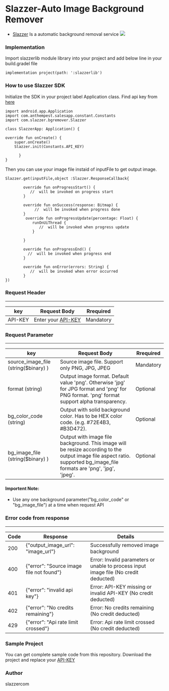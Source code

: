 # Slazzer-Auto Image Background Remover

* [Slazzer](https://slazzer.com/) Is a automatic background removal service
![](https://github.com/slazzercom/Slazzer-Automatic-Remove-Image-Background-Android/blob/master/screenshot/slazzer_automatic_background_removal_android_app.gif)

### Implementation
Import slazzerlib module library into your project and add below line in your build.gradel file

    implementation project(path: ':slazzerlib')

 ### How to use Slazzer SDK
Initialize the SDK in your project label Application class. Find api key from  [here](https://slazzer.com/api)

    import android.app.Application
    import com.anthempest.salesapp.constant.Constants
    import com.slazzer.bgremover.Slazzer

    class SlazzerApp: Application() {

    override fun onCreate() {
        super.onCreate()
        Slazzer.init(Constants.API_KEY)
        
          }
    }
Then you can use your image file instaid of inputFile to get output image.

    Slazzer.get(inputFile,object :Slazzer.ResponseCallback{
           
            override fun onProgressStart() {
               //  will be invoked on progress start 
            }
            
            override fun onSuccess(response: Bitmap) {
                 //  will be invoked when progress done
            }
             override fun onProgressUpdate(percentage: Float) {
                runOnUiThread {
                   //  will be invoked when progress update 
                }

            }
            
            override fun onProgressEnd() {
              //  will be invoked when progress end 
            }
            
            override fun onError(errors: String) {
               //  will be invoked when error occurred
            }
    })
    
### Request Header

---
|key | Request Body   | Rrequired |
|---- | -----------  | --- |
|API-KEY | Enter your  [API-KEY](https://slazzer.com/api)  | Mandatory  | 

### Request Parameter

---
|key | Request Body   | Rrequired |
|---- | -----------  | --- |
|source_image_file (string($binary) ) | Source image file. Support only PNG, JPG, JPEG  | Mandatory  | 
|format (string) | Output image format. Default value 'png'. Otherwise 'jpg' for JPG format and 'png' for PNG format. 'png' format support alpha transparency.   |Optional | 
|bg_color_code (string) | Output with solid background color. Has to be HEX color code. (e.g. #72E4B3, #B3D472).   | Optional  |
|bg_image_file (string($binary) ) | Output with image file background. This image will be resize according to the output image file aspect ratio. supported bg_image_file formats are 'png', 'jpg', 'jpeg'.   | Optional |

#### Importent Note:
* Use any one background parameter("bg_color_code" or "bg_image_file") at a time when request API
### Error code from response

---
|Code | Response   | Details |
|---- | ----------  | --------- |
|200 | {"output_image_url": "image_url"}   | Successfully removed image background  | 
|400 | {"error": "Source image file not found"}   | Error: Invalid parameters or unable to process input image file (No credit deducted)  | 
|401 | {"error": "invalid api key"}   | Error: API-KEY missing or invalid API-KEY (No credit deducted)  |
|402 | {"error": "No credits remaining"}   | Error: No credits remaining (No credit deducted) |
|429 | {"error": "Api rate limit crossed"}   | Error: Api rate limit crossed (No credit deducted) |

### Sample Project
You can get complete sample code from this repository. Download the project and replace your [API-KEY](https://slazzer.com/api)

### Author
slazzercom
